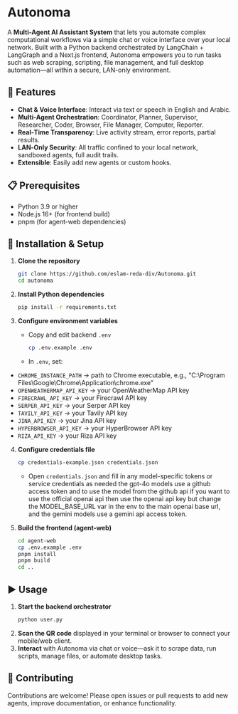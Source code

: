 # Autonoma

A **Multi-Agent AI Assistant System** that lets you automate complex computational workflows via a simple chat or voice interface over your local network. Built with a Python backend orchestrated by LangChain + LangGraph and a Next.js frontend, Autonoma empowers you to run tasks such as web scraping, scripting, file management, and full desktop automation—all within a secure, LAN-only environment.

## 🚀 Features

- **Chat & Voice Interface**: Interact via text or speech in English and Arabic.
- **Multi-Agent Orchestration**: Coordinator, Planner, Supervisor, Researcher, Coder, Browser, File Manager, Computer, Reporter.
- **Real‐Time Transparency**: Live activity stream, error reports, partial results.
- **LAN‐Only Security**: All traffic confined to your local network, sandboxed agents, full audit trails.
- **Extensible**: Easily add new agents or custom hooks.

## 📋 Prerequisites

- Python 3.9 or higher
- Node.js 16+ (for frontend build)
- pnpm (for agent-web dependencies)

## 🔧 Installation & Setup

1. **Clone the repository**

   ```bash
   git clone https://github.com/eslam-reda-div/Autonoma.git
   cd autonoma
   ```

2. **Install Python dependencies**

   ```bash
   pip install -r requirements.txt
   ```

3. **Configure environment variables**

   - Copy and edit backend `.env`
     ```bash
     cp .env.example .env
     ```
   - In `.env`, set:

- `CHROME_INSTANCE_PATH` → path to Chrome executable, e.g., "C:\Program Files\Google\Chrome\Application\chrome.exe"
- `OPENWEATHERMAP_API_KEY` → your OpenWeatherMap API key
- `FIRECRAWL_API_KEY` → your Firecrawl API key
- `SERPER_API_KEY` → your Serper API key
- `TAVILY_API_KEY` → your Tavily API key
- `JINA_API_KEY` → your Jina API key
- `HYPERBROWSER_API_KEY` → your HyperBrowser API key
- `RIZA_API_KEY` → your Riza API key

4. **Configure credentials file**

   ```bash
   cp credentials-example.json credentials.json
   ```

   - Open `credentials.json` and fill in any model-specific tokens or service credentials as needed the gpt-4o models use a github access token and to use the model from the github api if you want to use the official openai api then use the openai api key but change the MODEL\_BASE\_URL var in the env to the main openai base url, and the gemini models use a gemini api access token.

5. **Build the frontend (agent-web)**

   ```bash
   cd agent-web
   cp .env.example .env
   pnpm install
   pnpm build
   cd ..
   ```

## ▶️ Usage

1. **Start the backend orchestrator**
   ```bash
   python user.py
   ```
2. **Scan the QR code** displayed in your terminal or browser to connect your mobile/web client.
3. **Interact** with Autonoma via chat or voice—ask it to scrape data, run scripts, manage files, or automate desktop tasks.

## 🤝 Contributing

Contributions are welcome! Please open issues or pull requests to add new agents, improve documentation, or enhance functionality.
